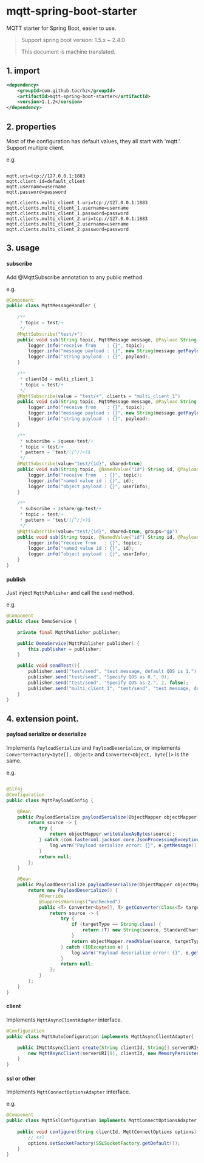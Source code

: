 # mqtt-spring-boot-starter

MQTT starter for Spring Boot, easier to use.

> Support spring boot version: 1.5.x ~ 2.4.0
>
> This document is machine translated.


## 1. import

```xml
<dependency>
    <groupId>com.github.tocrhz</groupId>
    <artifactId>mqtt-spring-boot-starter</artifactId>
    <version>1.1.2</version>
</dependency>
```

## 2. properties

Most of the configuration has default values, they all start with 'mqtt.'.
Support multiple client.

e.g.

```properties

mqtt.uri=tcp://127.0.0.1:1883
mqtt.client-id=default_client
mqtt.username=username
mqtt.password=password

mqtt.clients.multi_client_1.uri=tcp://127.0.0.1:1883
mqtt.clients.multi_client_1.username=username
mqtt.clients.multi_client_1.password=password
mqtt.clients.multi_client_2.uri=tcp://127.0.0.1:1883
mqtt.clients.multi_client_2.username=username
mqtt.clients.multi_client_2.password=password

```

## 3. usage

#### subscribe

Add @MqttSubscribe annotation to any public method.

e.g.

```java
@Component
public class MqttMessageHandler {
    
    /**
     * topic = test/+
     */
    @MqttSubscribe("test/+")
    public void sub(String topic, MqttMessage message, @Payload String payload) {
        logger.info("receive from    : {}", topic);
        logger.info("message payload : {}", new String(message.getPayload(), StandardCharsets.UTF_8));
        logger.info("string payload  : {}", payload);
    }

    /**
     * clientId = multi_client_1
     * topic = test/+
     */
    @MqttSubscribe(value = "test/+", clients = "multi_client_1")
    public void sub(String topic, MqttMessage message, @Payload String payload) {
        logger.info("receive from    : {}", topic);
        logger.info("message payload : {}", new String(message.getPayload(), StandardCharsets.UTF_8));
        logger.info("string payload  : {}", payload);
    }

    /**
     * subscribe = $queue/test/+
     * topic = test/+
     * pattern = ^test/([^/]+)$
     */
    @MqttSubscribe(value="test/{id}", shared=true)
    public void sub(String topic, @NamedValue("id") String id, @Payload UserInfo userInfo) {
        logger.info("receive from   : {}", topic);
        logger.info("named value id : {}", id);
        logger.info("object payload : {}", userInfo);
    }

    /**
     * subscribe = $share/gp/test/+
     * topic = test/+
     * pattern = ^test/([^/]+)$
     */
    @MqttSubscribe(value="test/{id}", shared=true, groups="gp")
    public void sub(String topic, @NamedValue("id") String id, @Payload UserInfo userInfo) {
        logger.info("receive from   : {}", topic);
        logger.info("named value id : {}", id);
        logger.info("object payload : {}", userInfo);
    }
}
```

#### publish

Just inject `MqttPublisher` and call the `send` method.

e.g.

```java
@Component
public class DemoService {

    private final MqttPublisher publisher;

    public DemoService(MqttPublisher publisher) {
        this.publisher = publisher;
    }

    public void sendTest(){
        publisher.send("test/send", "test message, default QOS is 1.");
        publisher.send("test/send", "Specify QOS as 0.", 0);
        publisher.send("test/send", "Specify QOS as 2.", 2, false);
        publisher.send("multi_client_1", "test/send", "test message, default QOS is 1.");
    }
}
```

## 4. extension point.

#### payload serialize or deserialize

Implements `PayloadSerialize` and `PayloadDeserialize`,
or implements `ConverterFactory<byte[], Object>` and `Converter<Object, byte[]>` is the same.

e.g.

```java

@Slf4j
@Configuration
public class MqttPayloadConfig {

    @Bean
    public PayloadSerialize payloadSerialize(ObjectMapper objectMapper) {
        return source -> {
            try {
                return objectMapper.writeValueAsBytes(source);
            } catch (com.fasterxml.jackson.core.JsonProcessingException e) {
                log.warn("Payload serialize error: {}", e.getMessage(), e);
            }
            return null;
        };
    }

    @Bean
    public PayloadDeserialize payloadDeserialize(ObjectMapper objectMapper) {
        return new PayloadDeserialize() {
            @Override
            @SuppressWarnings("unchecked")
            public <T> Converter<byte[], T> getConverter(Class<T> targetType) {
                return source -> {
                    try {
                        if (targetType == String.class) {
                            return (T) new String(source, StandardCharsets.UTF_8);
                        }
                        return objectMapper.readValue(source, targetType);
                    } catch (IOException e) {
                        log.warn("Payload deserialize error: {}", e.getMessage(), e);
                    }
                    return null;
                };
            }
        };
    }
}
```

#### client 

Implements `MqttAsyncClientAdapter` interface.

```java
@Configuration
public class MqttAutoConfiguration implements MqttAsyncClientAdapter{

    public IMqttAsyncClient create(String clientId, String[] serverURIs) throws MqttException {
        new MqttAsyncClient(serverURI[0], clientId, new MemoryPersistence());
    }
}
```


#### ssl or other

Implements `MqttConnectOptionsAdapter` interface.

e.g.

```java
@Component
public class MqttSslConfiguration implements MqttConnectOptionsAdapter { 
    
    public void configure(String clientId, MqttConnectOptions options) {
        // ssl
        options.setSocketFactory(SSLSocketFactory.getDefault());
    }
}
```



